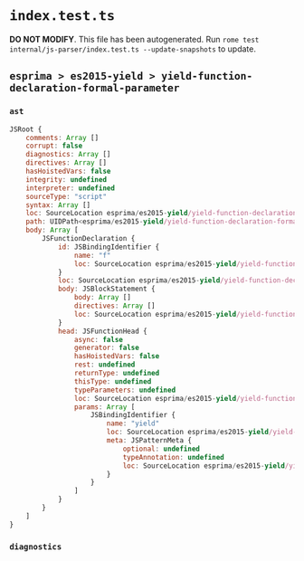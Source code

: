 # `index.test.ts`

**DO NOT MODIFY**. This file has been autogenerated. Run `rome test internal/js-parser/index.test.ts --update-snapshots` to update.

## `esprima > es2015-yield > yield-function-declaration-formal-parameter`

### `ast`

```javascript
JSRoot {
	comments: Array []
	corrupt: false
	diagnostics: Array []
	directives: Array []
	hasHoistedVars: false
	integrity: undefined
	interpreter: undefined
	sourceType: "script"
	syntax: Array []
	loc: SourceLocation esprima/es2015-yield/yield-function-declaration-formal-parameter/input.js 1:0-2:0
	path: UIDPath<esprima/es2015-yield/yield-function-declaration-formal-parameter/input.js>
	body: Array [
		JSFunctionDeclaration {
			id: JSBindingIdentifier {
				name: "f"
				loc: SourceLocation esprima/es2015-yield/yield-function-declaration-formal-parameter/input.js 1:9-1:10 (f)
			}
			loc: SourceLocation esprima/es2015-yield/yield-function-declaration-formal-parameter/input.js 1:0-1:20
			body: JSBlockStatement {
				body: Array []
				directives: Array []
				loc: SourceLocation esprima/es2015-yield/yield-function-declaration-formal-parameter/input.js 1:18-1:20
			}
			head: JSFunctionHead {
				async: false
				generator: false
				hasHoistedVars: false
				rest: undefined
				returnType: undefined
				thisType: undefined
				typeParameters: undefined
				loc: SourceLocation esprima/es2015-yield/yield-function-declaration-formal-parameter/input.js 1:10-1:17
				params: Array [
					JSBindingIdentifier {
						name: "yield"
						loc: SourceLocation esprima/es2015-yield/yield-function-declaration-formal-parameter/input.js 1:11-1:16 (yield)
						meta: JSPatternMeta {
							optional: undefined
							typeAnnotation: undefined
							loc: SourceLocation esprima/es2015-yield/yield-function-declaration-formal-parameter/input.js 1:11-1:16
						}
					}
				]
			}
		}
	]
}
```

### `diagnostics`

```

```
